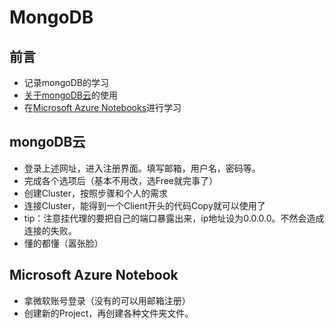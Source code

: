 # MongoDB

## 前言
- 记录mongoDB的学习
- [关于mongoDB云](https://www.mongodb.com/cloud)的使用
- 在[Microsoft Azure Notebooks](https://notebooks.azure.com/#)进行学习





## mongoDB云
- 登录上述网址，进入注册界面。填写邮箱，用户名，密码等。
- 完成各个选项后（基本不用改，选Free就完事了）
- 创建Cluster，按照步骤和个人的需求
- 连接Cluster，能得到一个Client开头的代码Copy就可以使用了
- tip：注意挂代理的要把自己的端口暴露出来，ip地址设为0.0.0.0。不然会造成连接的失败。
- 懂的都懂（嚣张脸）

## Microsoft Azure Notebook
- 拿微软账号登录（没有的可以用邮箱注册）
- 创建新的Project，再创建各种文件夹文件。

